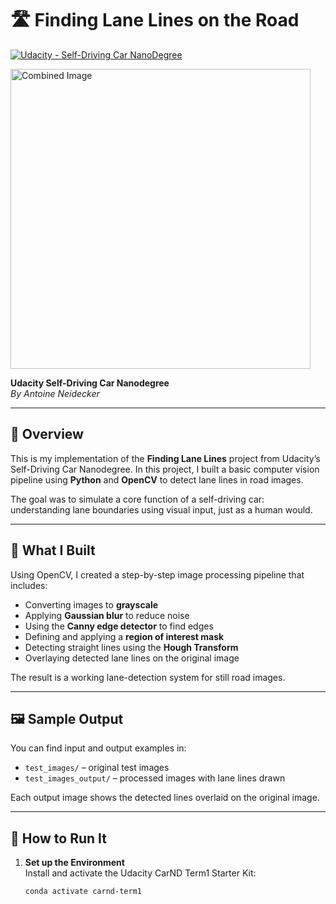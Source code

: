 # 🛣️ **Finding Lane Lines on the Road** 
[![Udacity - Self-Driving Car NanoDegree](https://s3.amazonaws.com/udacity-sdc/github/shield-carnd.svg)](http://www.udacity.com/drive)

<img src="examples/laneLines_thirdPass.jpg" width="480" alt="Combined Image" />

**Udacity Self-Driving Car Nanodegree**  
_By Antoine Neidecker_

---

## 📌 **Overview**

This is my implementation of the **Finding Lane Lines** project from Udacity’s Self-Driving Car Nanodegree. In this project, I built a basic computer vision pipeline using **Python** and **OpenCV** to detect lane lines in road images.

The goal was to simulate a core function of a self-driving car: understanding lane boundaries using visual input, just as a human would.

---

## 🔧 **What I Built**

Using OpenCV, I created a step-by-step image processing pipeline that includes:

- Converting images to **grayscale**
- Applying **Gaussian blur** to reduce noise
- Using the **Canny edge detector** to find edges
- Defining and applying a **region of interest mask**
- Detecting straight lines using the **Hough Transform**
- Overlaying detected lane lines on the original image

The result is a working lane-detection system for still road images.

---

## 🖼️ **Sample Output**

You can find input and output examples in:

- `test_images/` – original test images  
- `test_images_output/` – processed images with lane lines drawn

Each output image shows the detected lines overlaid on the original image.

---

## 🧪 **How to Run It**

1. **Set up the Environment**  
   Install and activate the Udacity CarND Term1 Starter Kit:

   ```bash
   conda activate carnd-term1
